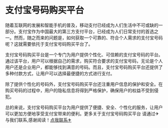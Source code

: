 # 支付宝号码购买平台

随着互联网的发展和智能手机的普及，移动支付已经成为人们生活中不可或缺的一部分。支付宝作为中国最大的第三方支付平台，已经成为人们日常支付的首选之一。然而，随之而来的问题是，如何获取一个可靠的、符合个人需求的支付宝号码呢？这就需要依托于支付宝号码购买平台了。

支付宝号码购买平台是一个专门为用户提供个性化、可信赖的支付宝号码的平台。通过该平台，用户可以根据自己的需求，购买符合要求的支付宝号码，无论是个人用户还是企业用户，都能够找到满意的号码。而且，支付宝号码购买平台还提供了多种付款方式，让用户可以选择最便捷的方式进行支付。

除了提供个性化的号码外，支付宝号码购买平台还注重用户信息的保护和安全。在购买号码的过程中，用户的隐私信息将得到严格保护，确保用户的权益不受到侵犯。

总的来说，支付宝号码购买平台为用户提供了便捷、安全、个性化的服务，让用户可以更加方便地享受支付宝带来的便利。更多关于支付宝号码购买平台 请通过✈与我们联系,感谢阅读！[点我联系✈](https://data.G208.com)